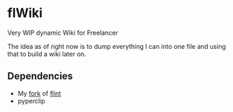 # flWiki
Very WIP dynamic Wiki for Freelancer

The idea as of right now is to dump everything I can into one file and using that to build a wiki later on.

## Dependencies
- My [fork](https://github.com/BASEFlow1/flint) of [flint](https://github.com/biqqles/flint)
- pyperclip
